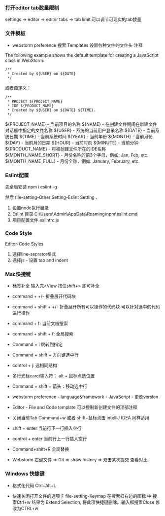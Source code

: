 ### 打开editor tab数量限制
settings -> editor -> editor tabs -> tab limit 可以调节可现实的tab数量

### 文件模板

* webstorm preference 搜索 Templates 设置各种文件的文件头 注释

The following example shows the default template for creating a JavaScript class in WebStorm:
```
/**
 * Created by ${USER} on ${DATE}
 */
```
或者自定义：
```
/**
 * PROJECT ${PROJECT_NAME}
 * IDE ${PRODUCT_NAME}
 * Created by ${USER} on ${DATE} ${TIME}.
 */
```
${PROJECT_NAME} - 当前项目的名称
${NAME} - 在创建文件期间在新建文件对话框中指定的文件名称
${USER} - 系统的当前用户登录名称
${DATE} - 当前系统日期
${TIME} - 当前系统时间
${YEAR} - 当前年份
${MONTH} - 当前月份
${DAY} - 当前月的日期
${HOUR} - 当前时刻
${MINUTE} - 当前分钟
${PRODUCT_NAME} - 将被创建文件所在的IDE名称
${MONTH_NAME_SHORT} - 月份名称的前3个字母，例如: Jan, Feb, etc.
${MONTH_NAME_FULL} - 月份全称，例如: January, February, etc.

### Eslint配置
先全局安装
npm i eslint -g

然后
file-setting-Other Setting-Eslint Setting 、

1. 设置node执行目录
2. Eslint 目录 C:\Users\Admin\AppData\Roaming\npm\eslint.cmd
3. 项目配置文件.eslintrc.js

### Code Style
Editor-Code Styles

1. 选择line-seprator格式 
2. 选择js - 设置 tab and indent

### Mac快捷键
* <View></View>  标签补全 输入完<View 按住shift+> 即可补全
* command + +/- 折叠展开代码块
* command + shift + +/- 折叠展开所有可以操作的代码块  可以针对选中的代码进行操作
* command + f: 当前文档搜索
* command + shift + f: 全局搜索
* Command + l 跳转到指定
* Command + shift + 方向键选中行

* control + j: 选相同结构
* 多行光标caret输入符：  alt + 鼠标点选位置  

* Command + shift + 箭头：移动选中行

* webstorm preference - language&framework - JavaScript - 更改version

* Editor - File and Code template 可以控制新创建文件的顶部注释
* 关闭当前Tab Command+w  或者 shift+鼠标点击  intelliJ IDEA 同样适用

* shift + enter 当前行下一行插入空行
* control + enter 当前行上一行插入空行

* Command+shift+R 全局替换
* Webstorm 右键文件 => Git => show history => 双击某次提交 查看对比

### Windows 快捷键
* 格式化代码 Ctrl+Alt+L

* 快速关闭打开文件的选项卡 file-setting-Keymap 在搜索框右边的图标 中 搜索Ctrl+w 结果为 Extend Selection, 将此项快捷键删除。输入框搜索Close 修改为CTRL+w

